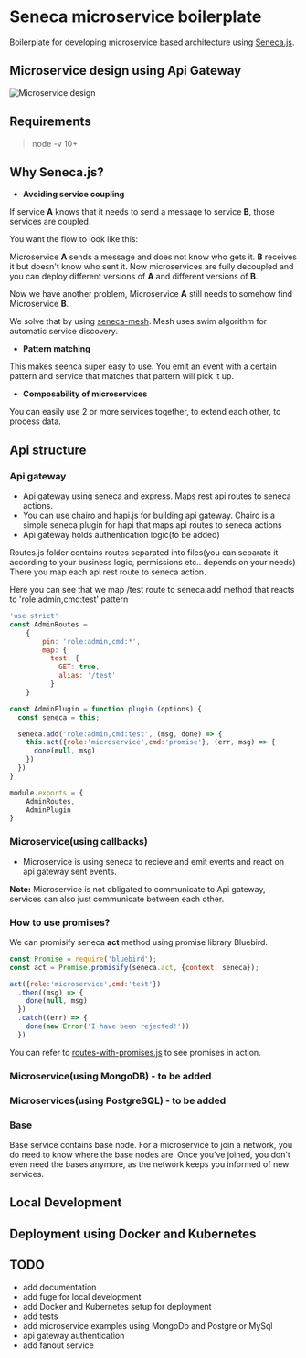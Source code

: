 # Seneca microservice boilerplate

Boilerplate for developing microservice based architecture using [Seneca.js](http://senecajs.org/).

## Microservice design using Api Gateway

![Microservice design](./docs/images/microservice.png)

## Requirements

> node -v 10+

## Why Seneca.js?

- **Avoiding service coupling**

If service **A** knows that it needs to send a message to service **B**, those services are coupled.

You want the flow to look like this:

Microservice **A** sends a message and does not know who gets it. **B** receives it but doesn't know who sent it.
Now microservices are fully decoupled and you can deploy different versions of **A** and different versions of **B**.

Now we have another problem, Microservice **A** still needs to somehow find Microservice **B**.

We solve that by using [seneca-mesh](https://github.com/senecajs/seneca-mesh).
Mesh uses swim algorithm for automatic service discovery.

- **Pattern matching**

This makes seenca super easy to use. You emit an event with a certain pattern and service that matches that pattern
will pick it up.

- **Composability of microservices**

You can easily use  2 or more services together, to extend each other, to process data.

## Api structure

### Api gateway

- Api gateway using seneca and express. Maps rest api routes to seneca actions.
- You can use chairo and hapi.js for building api gateway. Chairo is a simple seneca plugin for hapi that maps
api routes to seneca actions
- Api gateway holds authentication logic(to be added)

Routes.js folder contains routes separated into files(you can separate it according to your business logic, permissions etc.. depends on your needs)
There you map each api rest route to seneca action.

Here you can see that we map /test route to seneca.add method that reacts to 'role:admin,cmd:test' pattern
```javascript
'use strict'
const AdminRoutes =
    {
        pin: 'role:admin,cmd:*',
        map: {
          test: {
            GET: true,
            alias: '/test'
          }
    }

const AdminPlugin = function plugin (options) {
  const seneca = this;

  seneca.add('role:admin,cmd:test', (msg, done) => {
    this.act({role:'microservice',cmd:'promise'}, (err, msg) => {
      done(null, msg)
    })
  })
}

module.exports = {
    AdminRoutes,
    AdminPlugin
}
```

### Microservice(using callbacks)

- Microservice is using seneca to recieve and emit events and react on api gateway sent events.

**Note:** Microservice is not obligated to communicate to Api gateway, services can also just communicate between
each other.

### How to use promises?

We can promisify seneca **act** method using promise library Bluebird.

```javascript
const Promise = require('bluebird');
const act = Promise.promisify(seneca.act, {context: seneca});

act({role:'microservice',cmd:'test'})
  .then((msg) => {
    done(null, msg)
  })
  .catch((err) => {
    done(new Error('I have been rejected!'))
  })
```
You can refer to [routes-with-promises.js](https://github.com/UrosNikolic/seneca-microservice-boilerplate/blob/master/api-gateway/routes/routes-with-promises.js) to see promises in action.

### Microservice(using MongoDB) - to be added

### Microservices(using PostgreSQL) - to be added

### Base

Base service contains base node.
For a microservice to join a network, you do need to know where the base nodes are.
Once you've joined, you don't even need the bases anymore, as the network keeps you informed of new services.

## Local Development


## Deployment using Docker and Kubernetes


## TODO

- add documentation
- add fuge for local development
- add Docker and Kubernetes setup for deployment
- add tests
- add microservice examples using MongoDb and Postgre or MySql
- api gateway authentication
- add fanout service
